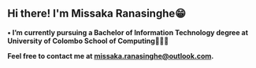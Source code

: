 ## Hi there! I'm Missaka Ranasinghe😁

**•	I’m currently pursuing a Bachelor of Information Technology degree at University of Colombo School of Computing🧑🏽‍🎓**


**Feel free to contact me at missaka.ranasinghe@outlook.com.**

